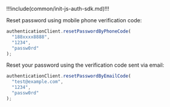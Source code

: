 !!!include(common/init-js-auth-sdk.md)!!!

Reset password using mobile phone verification code:

```javascript
authenticationClient.resetPasswordByPhoneCode(
  "188xxxx8888",
  "1234",
  "passw0rd"
);
```

Reset your password using the verification code sent via email:

```javascript
authenticationClient.resetPasswordByEmailCode(
  "test@example.com",
  "1234",
  "passw0rd"
);
```
